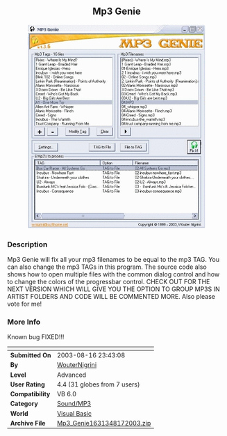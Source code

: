 ﻿<div align="center">

## Mp3 Genie

<img src="PIC2003817143493592.gif">
</div>

### Description

Mp3 Genie will fix all your mp3 filenames to be equal to the mp3 TAG. You can also change the mp3 TAGs in this program. The source code also shows how to open multiple files with the common dialog control and how to change the colors of the progressbar control. CHECK OUT FOR THE NEXT VERSION WHICH WILL GIVE YOU THE OPTION TO GROUP MP3S IN ARTIST FOLDERS AND CODE WILL BE COMMENTED MORE. Also please vote for me!
 
### More Info
 
Known bug FIXED!!!


<span>             |<span>
---                |---
**Submitted On**   |2003-08-16 23:43:08
**By**             |[WouterNigrini](https://github.com/Planet-Source-Code/PSCIndex/blob/master/ByAuthor/wouternigrini.md)
**Level**          |Advanced
**User Rating**    |4.4 (31 globes from 7 users)
**Compatibility**  |VB 6\.0
**Category**       |[Sound/MP3](https://github.com/Planet-Source-Code/PSCIndex/blob/master/ByCategory/sound-mp3__1-45.md)
**World**          |[Visual Basic](https://github.com/Planet-Source-Code/PSCIndex/blob/master/ByWorld/visual-basic.md)
**Archive File**   |[Mp3\_Genie1631348172003\.zip](https://github.com/Planet-Source-Code/wouternigrini-mp3-genie__1-47778/archive/master.zip)








